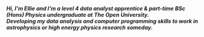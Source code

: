 <h5>
  Hi, I'm Ellie and I'm a level 4 data analyst apprentice & part-time BSc (Hons) Physics undergraduate at The Open University.
  <br>
  Developing my data analysis and computer programming skills to work in astrophysics or high energy physics research someday.
</h5>
